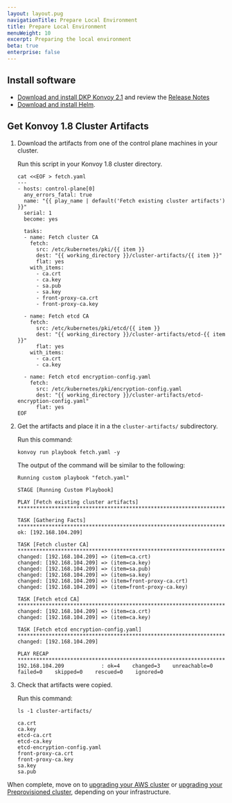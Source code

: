 ```yaml
---
layout: layout.pug
navigationTitle: Prepare Local Environment
title: Prepare Local Environment
menuWeight: 10
excerpt: Preparing the local environment
beta: true
enterprise: false
---
```



## Install software

- [Download and install DKP Konvoy 2.1](../../../download) and review the [Release Notes](../../../release-notes)
- [Download and install Helm](https://helm.sh/docs/intro/install/).

## Get Konvoy 1.8 Cluster Artifacts

1.  Download the artifacts from one of the control plane machines in your cluster.

    Run this script in your Konvoy 1.8 cluster directory.

    ```shell=sh
    cat <<EOF > fetch.yaml
    ---
    - hosts: control-plane[0]
      any_errors_fatal: true
      name: "{{ play_name | default('Fetch existing cluster artifacts') }}"
      serial: 1
      become: yes

      tasks:
      - name: Fetch cluster CA
        fetch:
          src: /etc/kubernetes/pki/{{ item }}
          dest: "{{ working_directory }}/cluster-artifacts/{{ item }}"
          flat: yes
        with_items:
          - ca.crt
          - ca.key
          - sa.pub
          - sa.key
          - front-proxy-ca.crt
          - front-proxy-ca.key

      - name: Fetch etcd CA
        fetch:
          src: /etc/kubernetes/pki/etcd/{{ item }}
          dest: "{{ working_directory }}/cluster-artifacts/etcd-{{ item }}"
          flat: yes
        with_items:
          - ca.crt
          - ca.key

      - name: Fetch etcd encryption-config.yaml
        fetch:
          src: /etc/kubernetes/pki/encryption-config.yaml
          dest: "{{ working_directory }}/cluster-artifacts/etcd-encryption-config.yaml"
          flat: yes
    EOF
    ```

2.  Get the artifacts and place it in a the `cluster-artifacts/` subdirectory.

    Run this command:

    ```shell=sh
    konvoy run playbook fetch.yaml -y
    ```

    The output of the command will be similar to the following:

    ```shell=sh
    Running custom playbook "fetch.yaml"

    STAGE [Running Custom Playbook]

    PLAY [Fetch existing cluster artifacts] **************************************************************************************************************************************************************************************

    TASK [Gathering Facts] *******************************************************************************************************************************************************************************************************
    ok: [192.168.104.209]

    TASK [Fetch cluster CA] ******************************************************************************************************************************************************************************************************
    changed: [192.168.104.209] => (item=ca.crt)
    changed: [192.168.104.209] => (item=ca.key)
    changed: [192.168.104.209] => (item=sa.pub)
    changed: [192.168.104.209] => (item=sa.key)
    changed: [192.168.104.209] => (item=front-proxy-ca.crt)
    changed: [192.168.104.209] => (item=front-proxy-ca.key)

    TASK [Fetch etcd CA] *********************************************************************************************************************************************************************************************************
    changed: [192.168.104.209] => (item=ca.crt)
    changed: [192.168.104.209] => (item=ca.key)

    TASK [Fetch etcd encryption-config.yaml] *************************************************************************************************************************************************************************************
    changed: [192.168.104.209]

    PLAY RECAP *******************************************************************************************************************************************************************************************************************
    192.168.104.209            : ok=4    changed=3    unreachable=0    failed=0    skipped=0    rescued=0    ignored=0
    ```

3.  Check that artifacts were copied.

    Run this command:

    ```shell=sh
    ls -1 cluster-artifacts/
    ```

    ```shell=sh
    ca.crt
    ca.key
    etcd-ca.crt
    etcd-ca.key
    etcd-encryption-config.yaml
    front-proxy-ca.crt
    front-proxy-ca.key
    sa.key
    sa.pub
    ```

When complete, move on to [upgrading your AWS cluster](../aws) or [upgrading your Preprovisioned cluster](../preprovisioned), depending on your infrastructure.
